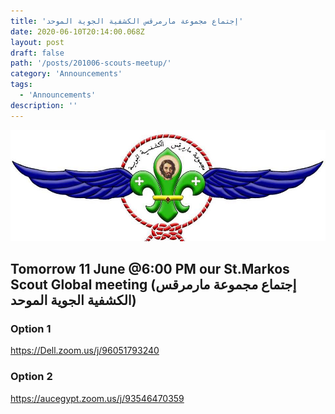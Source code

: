 ```yaml
---
title: 'إجتماع مجموعة مارمرقس الكشفية الجوية الموحد'
date: 2020-06-10T20:14:00.068Z
layout: post
draft: false
path: '/posts/201006-scouts-meetup/'
category: 'Announcements'
tags:
  - 'Announcements'
description: ''
---
```



![](p1.jpeg)

## Tomorrow 11 June @6:00 PM our St.Markos Scout Global meeting (إجتماع مجموعة مارمرقس الكشفية الجوية الموحد) 

### Option 1 

https://Dell.zoom.us/j/96051793240

### Option 2

https://aucegypt.zoom.us/j/93546470359
